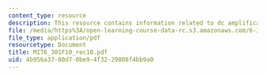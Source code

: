 ```yaml
---
content_type: resource
description: This resource contains information related to dc amplification.
file: /media/https%3A/open-learning-course-data-rc.s3.amazonaws.com/6-301-solid-state-circuits-fall-2010/4b956a3780d70be94f3229808f4bb9a0_MIT6_301F10_rec10.pdf
file_type: application/pdf
resourcetype: Document
title: MIT6_301F10_rec10.pdf
uid: 4b956a37-80d7-0be9-4f32-29808f4bb9a0
---
```

